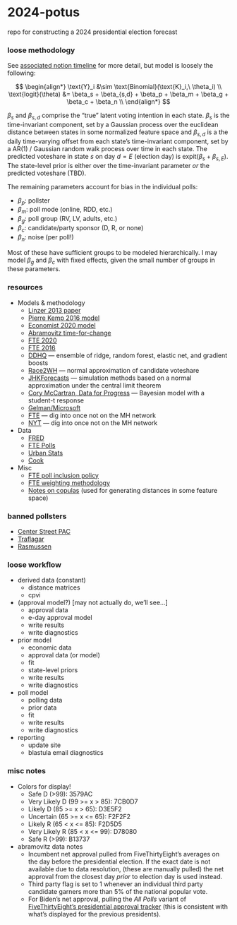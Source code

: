 
# 2024-potus

repo for constructing a 2024 presidential election forecast

### loose methodology

See [associated notion
timeline](https://www.notion.so/rafrieke/2024-Presidential-Election-90855891b84345e69edad0151ec02bdf)
for more detail, but model is loosely the following:

$$
\begin{align*}
\text{Y}_i &\sim \text{Binomial}(\text{K}_i,\ \theta_i) \\
\text{logit}(\theta) &= \beta_s + \beta_{s,d} + \beta_p + \beta_m + \beta_g + \beta_c + \beta_n \\
\end{align*}
$$

$\beta_s$ and $\beta_{s,d}$ comprise the “true” latent voting intention
in each state. $\beta_s$ is the time-invariant component, set by a
Gaussian process over the euclidean distance between states in some
normalized feature space and $\beta_{s,d}$ is a the daily time-varying
offset from each state’s time-invariant component, set by a AR(1) /
Gaussian random walk process over time in each state. The predicted
voteshare in state $s$ on day $d=E$ (election day) is
$\text{expit}(\beta_s + \beta_{s,E})$. The state-level prior is either
over the time-invariant parameter *or* the predicted voteshare (TBD).

The remaining parameters account for bias in the individual polls:

- $\beta_p$: pollster
- $\beta_m$: poll mode (online, RDD, etc.)
- $\beta_g$: poll group (RV, LV, adults, etc.)
- $\beta_c$: candidate/party sponsor (D, R, or none)
- $\beta_n$: noise (per poll!)

Most of these have sufficient groups to be modeled hierarchically. I may
model $\beta_g$ and $\beta_c$ with fixed effects, given the small number
of groups in these parameters.

### resources

- Models & methodology
  - [Linzer 2013
    paper](https://votamatic.org/wp-content/uploads/2013/07/Linzer-JASA13.pdf)
  - [Pierre Kemp 2016
    model](https://www.slate.com/features/pkremp_forecast/report.html)
  - [Economist 2020
    model](https://github.com/TheEconomist/us-potus-model?tab=readme-ov-file)
  - [Abramovitz
    time-for-change](https://www.washingtonpost.com/blogs/ezra-klein/files/2012/08/abramowitz.pdf)
  - [FTE
    2020](https://projects.fivethirtyeight.com/2020-election-forecast/)
  - [FTE
    2016](https://projects.fivethirtyeight.com/2016-election-forecast/)
  - [DDHQ](https://forecast.decisiondeskhq.com/methodology) — ensemble
    of ridge, random forest, elastic net, and gradient boosts
  - [Race2WH](https://twitter.com/loganr2wh/status/1575673680364859392)
    — normal approximation of candidate voteshare
  - [JHKForecasts](https://projects.jhkforecasts.com/presidential-forecast/forecast_methodology)
    — simulation methods based on a normal approximation under the
    central limit theorem
  - [Cory McCartran, Data for
    Progress](https://github.com/CoryMcCartan/midterms-22) — Bayesian
    model with a student-t response
  - [Gelman/Microsoft](https://www.microsoft.com/en-us/research/wp-content/uploads/2016/04/forecasting-with-nonrepresentative-polls.pdf)
  - [FTE](https://fivethirtyeight.com/features/how-fivethirtyeights-2020-presidential-forecast-works-and-whats-different-because-of-covid-19/)
    — dig into once not on the MH network
  - [NYT](https://www.nytimes.com/interactive/2016/upshot/presidential-polls-forecast.html)
    — dig into once not on the MH network
- Data
  - [FRED](https://fred.stlouisfed.org/)
  - [FTE
    Polls](https://github.com/fivethirtyeight/data/tree/master/polls)
  - [Urban Stats](https://urbanstats.org/)
  - [Cook](https://www.cookpolitical.com/cook-pvi)
- Misc
  - [FTE poll inclusion
    policy](https://abcnews.go.com/538/538s-polls-policy-faqs/story?id=104489193)
  - [FTE weighting
    methodology](https://abcnews.go.com/538/polling-averages-work/story?id=104546697)
  - [Notes on
    copulas](https://www.pymc.io/projects/examples/en/latest/howto/copula-estimation.html)
    (used for generating distances in some feature space)

### banned pollsters

- [Center Street
  PAC](https://gelliottmorris.substack.com/p/the-gory-details-about-how-modern)
- [Traflagar](https://split-ticket.org/2022/09/19/whats-going-on-with-trafalgars-polls/)
- [Rasmussen](https://web.archive.org/web/20240308212818/https://www.washingtonpost.com/politics/2024/03/08/rasmussen-538-polling/)

### loose workflow

- derived data (constant)
  - distance matrices
  - cpvi
- (approval model?) \[may not actually do, we’ll see…\]
  - approval data
  - e-day approval model
  - write results
  - write diagnostics
- prior model
  - economic data
  - approval data (or model)
  - fit
  - state-level priors
  - write results
  - write diagnostics
- poll model
  - polling data
  - prior data
  - fit
  - write results
  - write diagnostics
- reporting
  - update site
  - blastula email diagnostics

### misc notes

- Colors for display!
  - Safe D (\>99): 3579AC
  - Very Likely D (99 \>= x \> 85): 7CB0D7
  - Likely D (85 \>= x \> 65): D3E5F2
  - Uncertain (65 \>= x \<= 65): F2F2F2
  - Likely R (65 \< x \<= 85): F2D5D5
  - Very Likely R (85 \< x \<= 99): D78080
  - Safe R (\>99): B13737
- abramovitz data notes
  - Incumbent net approval pulled from FiveThirtyEight’s averages on the
    day before the presidential election. If the exact date is not
    available due to data resolution, (these are manually pulled) the
    net approval from the closest day *prior* to election day is used
    instead.
  - Third party flag is set to 1 whenever an individual third party
    candidate garners more than 5% of the national popular vote.
  - For Biden’s net approval, pulling the *All Polls* variant of
    [FiveThirtyEight’s presidential approval
    tracker](https://projects.fivethirtyeight.com/biden-approval-rating/?cid=rrpromo)
    (this is consistent with what’s displayed for the previous
    presidents).
